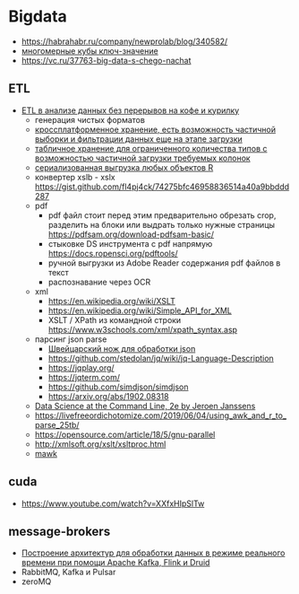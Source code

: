 # Bigdata

 * https://habrahabr.ru/company/newprolab/blog/340582/
 * [многомерные кубы ключ-значение](https://habrahabr.ru/company/badoo/blog/342564/)
 * https://vc.ru/37763-big-data-s-chego-nachat

## ETL

 * [ETL в анализе данных без перерывов на кофе и курилку](https://habr.com/ru/post/574110/)
	* генерация чистых форматов
	* [кроссплатформенное хранение, есть возможность частичной выборки и фильтрации данных еще на этапе загрузки](https://arrow.apache.org/docs/r/)
	* [табличное хранение для ограниченного количества типов с возможностью частичной загрузки требуемых колонок](http://www.fstpackage.org/index.html )
	* [сериализованная выгрузка любых объектов R](https://github.com/traversc/qs)
	* конвертер xslb - xslx https://gist.github.com/fl4pj4ck/74275bfc46958836514a40a9bbddd287
	* pdf
		* pdf файл стоит перед этим предварительно обрезать crop, разделить на блоки или выдрать только нужные страницы https://pdfsam.org/download-pdfsam-basic/
		* стыковке DS инструмента с pdf напрямую https://docs.ropensci.org/pdftools/
		* ручной выгрузки из Adobe Reader содержания pdf файлов в текст
		* распознавание через OCR
	* xml
		* https://en.wikipedia.org/wiki/XSLT
		* https://en.wikipedia.org/wiki/Simple_API_for_XML
		* XSLT / XPath из командной строки https://www.w3schools.com/xml/xpath_syntax.asp
	* парсинг json parse
		 * [Швейцарский нож для обработки json](https://habr.com/ru/post/448950/)
		 * https://github.com/stedolan/jq/wiki/jq-Language-Description
		 * https://jqplay.org/
		 * https://jqterm.com/
		 * https://github.com/simdjson/simdjson
		 * https://arxiv.org/abs/1902.08318
	* [Data Science at the Command Line, 2e by Jeroen Janssens](https://www.datascienceatthecommandline.com/2e/)
	* https://livefreeordichotomize.com/2019/06/04/using_awk_and_r_to_parse_25tb/
	* https://opensource.com/article/18/5/gnu-parallel
	* http://xmlsoft.org/xslt/xsltproc.html
	* [mawk](https://brenocon.com/blog/2009/09/dont-mawk-awk-the-fastest-and-most-elegant-big-data-munging-language/)

## cuda

  * https://www.youtube.com/watch?v=XXfxHIpSlTw

## message-brokers

 * [Построение архитектур для обработки данных в режиме реального времени при помощи Apache Kafka, Flink и Druid](https://habr.com/ru/companies/timeweb/articles/783758/)
 * RabbitMQ, Kafka и Pulsar
 * zeroMQ